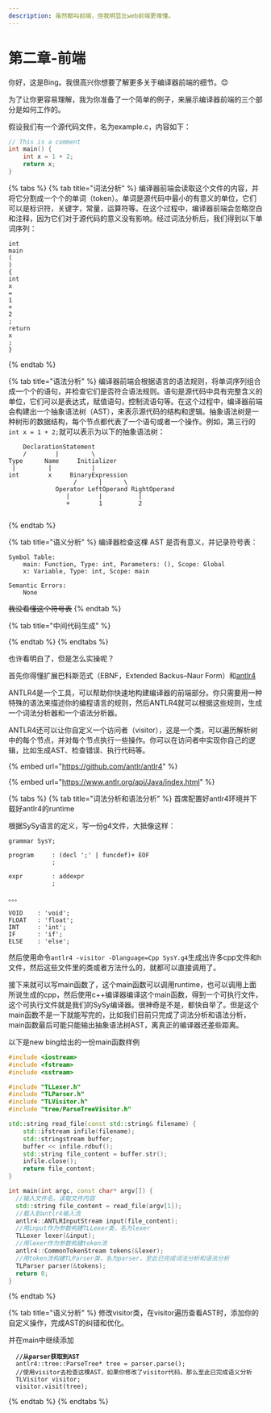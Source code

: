 ```yaml
---
description: 虽然都叫前端，但我明显比web前端更难懂。
---
```


# 第二章-前端

你好，这是Bing。我很高兴你想要了解更多关于编译器前端的细节。😊

为了让你更容易理解，我为你准备了一个简单的例子，来展示编译器前端的三个部分是如何工作的。

假设我们有一个源代码文件，名为example.c，内容如下：

```c
// This is a comment
int main() {
    int x = 1 + 2;
    return x;
}
```

{% tabs %}
{% tab title="词法分析" %}
编译器前端会读取这个文件的内容，并将它分割成一个个的单词（token）。单词是源代码中最小的有意义的单位，它们可以是标识符，关键字，常量，运算符等。在这个过程中，编译器前端会忽略空白和注释，因为它们对于源代码的意义没有影响。经过词法分析后，我们得到以下单词序列：

```
int
main
(
)
{
int
x
=
1
+
2
;
return
x
;
}

```


{% endtab %}

{% tab title="语法分析" %}
编译器前端会根据语言的语法规则，将单词序列组合成一个个的语句，并检查它们是否符合语法规则。语句是源代码中具有完整含义的单位，它们可以是表达式，赋值语句，控制流语句等。在这个过程中，编译器前端会构建出一个抽象语法树（AST），来表示源代码的结构和逻辑。抽象语法树是一种树形的数据结构，每个节点都代表了一个语句或者一个操作。例如，第三行的`int x = 1 + 2;`就可以表示为以下的抽象语法树：

```
    DeclarationStatement
    /        |         \
Type      Name     Initializer
 |         |           |
int        x     BinaryExpression
                  /      |      \
             Operator LeftOperand RightOperand
                |        |          |
                +        1          2
 
```
{% endtab %}

{% tab title="语义分析" %}
编译器检查这棵 AST 是否有意义，并记录符号表：

```
Symbol Table:
    main: Function, Type: int, Parameters: (), Scope: Global
    x: Variable, Type: int, Scope: main

Semantic Errors:
    None
```

~~我没看懂这个符号表~~
{% endtab %}

{% tab title="中间代码生成" %}

{% endtab %}
{% endtabs %}

也许看明白了，但是怎么实操呢？

首先你得懂扩展巴科斯范式（EBNF，Extended Backus–Naur Form）和[antlr4](https://github.com/antlr/antlr4)

ANTLR4是一个工具，可以帮助你快速地构建编译器的前端部分。你只需要用一种特殊的语法来描述你的编程语言的规则，然后ANTLR4就可以根据这些规则，生成一个词法分析器和一个语法分析器。

ANTLR4还可以让你自定义一个访问者（visitor），这是一个类，可以遍历解析树中的每个节点，并对每个节点执行一些操作。你可以在访问者中实现你自己的逻辑，比如生成AST、检查错误、执行代码等。

{% embed url="https://github.com/antlr/antlr4" %}

{% embed url="https://www.antlr.org/api/Java/index.html" %}

{% tabs %}
{% tab title="词法分析和语法分析" %}
首席配置好antlr4环境并下载好antlr4的runtime

根据SySy语言的定义，写一份g4文件，大抵像这样：

```
grammar SysY;

program     : (decl ';' | funcdef)+ EOF
            ;

expr        : addexpr
            ;

。。。
            
VOID    : 'void';
FLOAT   : 'float';
INT     : 'int';
IF      : 'if';
ELSE    : 'else';
```

然后使用命令`antlr4 -visitor -Dlanguage=Cpp SysY.g4`生成出许多cpp文件和h文件，然后这些文件里的类或者方法什么的，就都可以直接调用了。

接下来就可以写main函数了，这个main函数可以调用runtime，也可以调用上面所说生成的cpp，然后使用c++编译器编译这个main函数，得到一个可执行文件，这个可执行文件就是我们的SySy编译器。很神奇是不是，都快自举了。但是这个main函数不是一下就能写完的，比如我们目前只完成了词法分析和语法分析，main函数最后可能只能输出抽象语法树AST，离真正的编译器还差些距离。

以下是new bing给出的一份main函数样例

```cpp
#include <iostream>
#include <fstream>
#include <sstream>

#include "TLLexer.h"
#include "TLParser.h"
#include "TLVisitor.h"
#include "tree/ParseTreeVisitor.h"

std::string read_file(const std::string& filename) {
    std::ifstream infile(filename);
    std::stringstream buffer;
    buffer << infile.rdbuf();
    std::string file_content = buffer.str();
    infile.close();
    return file_content;
}

int main(int argc, const char* argv[]) {
  //输入文件名，读取文件内容
  std::string file_content = read_file(argv[1]);
  //载入到antlr4输入流
  antlr4::ANTLRInputStream input(file_content);
  //用input作为参数构建TLLexer类，名为lexer
  TLLexer lexer(&input);
  //用lexer作为参数构建token流
  antlr4::CommonTokenStream tokens(&lexer);
  //用token流构建TLParser类，名为parser，至此已完成词法分析和语法分析
  TLParser parser(&tokens);
  return 0;
}

```
{% endtab %}

{% tab title="语义分析" %}
修改visitor类，在visitor遍历查看AST时，添加你的自定义操作，完成AST的纠错和优化。

并在main中继续添加

<pre class="language-cpp"><code class="lang-cpp"><strong>  //从parser获取到AST
</strong>  antlr4::tree::ParseTree* tree = parser.parse();
  //使用visitor去检查这棵AST，如果你修改了visitor代码，那么至此已完成语义分析
  TLVisitor visitor;
  visitor.visit(tree);
</code></pre>
{% endtab %}
{% endtabs %}

